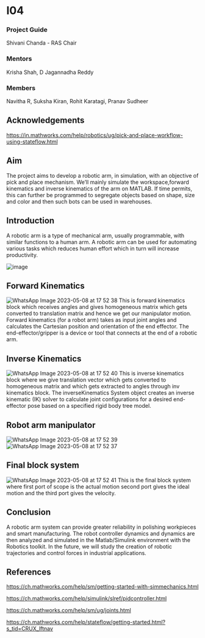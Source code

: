 # I04
### Project Guide
Shivani Chanda - RAS Chair
### Mentors
Krisha Shah,
D Jagannadha Reddy
### Members
Navitha R,
Suksha Kiran,
Rohit Karatagi,
Pranav Sudheer
## Acknowledgements
https://in.mathworks.com/help/robotics/ug/pick-and-place-workflow-using-stateflow.html
## Aim
The project aims to develop a robotic arm, in simulation, with an objective of pick and
place mechanism. We’ll mainly simulate the workspace,forward  kinematics and inverse
kinematics of the arm on MATLAB. If time permits, this can further be programmed to
segregate objects based on shape, size and color and then such bots can be used in
warehouses.
## Introduction
A robotic arm is a type of mechanical arm, usually programmable, with similar functions
to a human arm. A robotic arm can be used for automating various tasks which reduces
human effort which in turn will increase productivity.

![image](https://github.com/DJR-18/I04/assets/122470780/5522385e-4698-4553-ac40-2a70794c7922)
## Forward Kinematics
![WhatsApp Image 2023-05-08 at 17 52 38](https://github.com/DJR-18/I04/assets/122470780/70fe8c38-aff5-4f88-8764-e444a4a46a70)
This is forward kinematics block which receives angles and gives homogeneous matrix which gets converted to translation matrix and hence we get our
manipulator motion. Forward kinematics (for a robot arm) takes as input joint angles and calculates the Cartesian position and orientation of the end
effector. The end-effector/gripper is a device or tool that connects at the end of a robotic arm.
## Inverse Kinematics
![WhatsApp Image 2023-05-08 at 17 52 40](https://github.com/DJR-18/I04/assets/122470780/07db4b4e-b316-4ddc-9e2f-9bfd7172f934)
This is inverse kinematics block where we give translation vector which gets converted to homogeneous matrix and which gets extracted to angles through
inv kinematics block. The inverseKinematics System object creates an inverse kinematic (IK) solver to calculate joint configurations for a desired end-
effector pose based on a specified rigid body tree model.
## Robot arm manipulator
![WhatsApp Image 2023-05-08 at 17 52 39](https://github.com/DJR-18/I04/assets/122470780/bc820556-da53-4fe1-b00e-d9ad8516d0ca)
![WhatsApp Image 2023-05-08 at 17 52 37](https://github.com/DJR-18/I04/assets/122470780/ec80d5c1-218e-4824-9071-351078f7a8f2)
## Final block system
![WhatsApp Image 2023-05-08 at 17 52 41](https://github.com/DJR-18/I04/assets/122470780/24cff656-6c7d-4269-be67-7d87f8f8fe92)
This is the final block system where first port of scope is the actual motion second
port gives the ideal motion and the third port gives the velocity.
## Conclusion
A robotic arm system can provide greater reliability in polishing workpieces and smart manufacturing. The robot  controller  dynamics  and  dynamics  are
then analyzed  and  simulated  in  the  Matlab/Simulink environment with the Robotics toolkit. In the future, we will study the creation of robotic
trajectories and control forces in industrial applications.
## References
https://ch.mathworks.com/help/sm/getting-started-with-simmechanics.html

https://ch.mathworks.com/help/simulink/slref/pidcontroller.html

https://ch.mathworks.com/help/sm/ug/joints.html

https://ch.mathworks.com/help/stateflow/getting-started.html?s_tid=CRUX_lftnav
